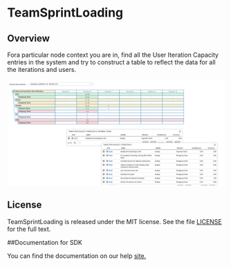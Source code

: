 TeamSprintLoading
=========================

## Overview

Fora particular node context you are in, find all the User Iteration Capacity entries in the system and try to construct a table to reflect the data for all the iterations and users.

![alt text](https://github.com/nikantonelli/TeamLoading2/blob/master/Images/Untitled.png)

## License

TeamSprintLoading is released under the MIT license.  See the file [LICENSE](./LICENSE) for the full text.

##Documentation for SDK

You can find the documentation on our help [site.](https://help.rallydev.com/apps/2.1/doc/)
